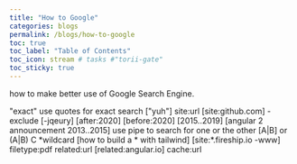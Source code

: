 ```yaml
---
title: "How to Google"
categories: blogs
permalink: /blogs/how-to-google
toc: true
toc_label: "Table of Contents"
toc_icon: stream # tasks #"torii-gate"
toc_sticky: true
---
```


how to make better use of Google Search Engine.

"exact" use quotes for exact search ["yuh"]
site:url [site:github.com]
-exclude [-jqeury]
[after:2020]
[before:2020]
[2015..2019]  [angular 2 announcement 2013..2015]
use pipe to search for one or the other [A|B]  or (A|B) C
\*wildcard [how to build a * with tailwind]  [site:*.fireship.io -www]
filetype:pdf
related:url [related:angular.io]
cache:url